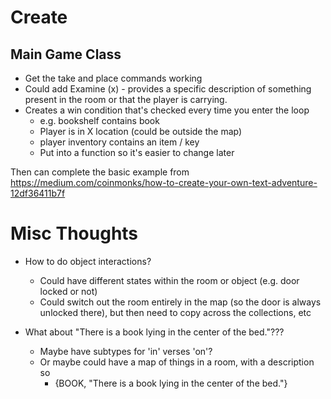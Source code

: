 # Create
## Main Game Class
* Get the take and place commands working
* Could add Examine (x) - provides a specific description of something present in the room or that the player is carrying.
* Creates a win condition that's checked every time you enter the loop
  * e.g. bookshelf contains book
  * Player is in X location (could be outside the map)
  * player inventory contains an item / key
  * Put into a function so it's easier to change later

Then can complete the basic example from https://medium.com/coinmonks/how-to-create-your-own-text-adventure-12df36411b7f

# Misc Thoughts
* How to do object interactions?
  * Could have different states within the room or object (e.g. door locked or not)
  * Could switch out the room entirely in the map (so the door is always unlocked there), but then 
  need to copy across the collections, etc

* What about "There is a book lying in the center of the bed."???
  * Maybe have subtypes for 'in' verses 'on'?
  * Or maybe could have a map of things in a room, with a description so
    * {BOOK, "There is a book lying in the center of the bed."} 
